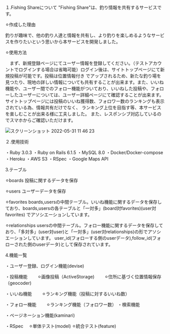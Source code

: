 １.Fishing Shareについて
  "Fishing Share"は、釣り情報を共有するサービスです。
  
  ⚪︎作成した理由
  
   釣りが趣味で、他の釣り人達と情報を共有し、より釣りを楽しめるようなサービスを作りたいという思いから本サービスを開発しました。
  
  ⚪︎使用方法
  
  　まず、新規登録ページにてユーザー情報を登録してください。（テストアカウントでログインする場合は省略可能）ログイン後は、サイトトップページにて新規投稿が可能です。投稿は位置情報付き
    でアップされるため、新たな釣り場を見つたり、現地の詳しい情報についても共有することが出来ます。また、いいね機能や、ユーザー間でのフォロー機能がついており、いいねした投稿や、フォロ
    ーしたユーザーについては、ユーザー詳細ページにて確認することが出来ます。サイトトップページには投稿のいいね獲得数、フォロワー数のランキングも表示されている為、情報共有だけでなく、
    ランキング上位を目指す等、本サービスを楽しむことが出来る様に工夫しました。
    また、レスポンシブ対応しているのでスマホからご確認いただけます。
   
   ![スクリーンショット 2022-05-31 11 46 23](https://user-images.githubusercontent.com/97491275/171082813-fa6f0d22-649c-4d67-a762-14d38e0c8ecd.png)


２.使用技術

・Ruby 3.0.3
・Ruby on Rails 6.1.5
・MySQL 8.0
・Docker/Docker-compose
・Heroku
・AWS S3
・RSpec
・Google Maps API

3.テーブル

  ⚪︎boards
    投稿に関するデータを保存
    
  ⚪︎users
    ユーザーデータを保存
    
  ⚪︎favorites
    boards,usersの中間テーブル。いいね機能に関するデータを保存しており、boards,usersの各テーブルと「一対多」(board対favorites)(user対favorites)
    でアソシエーションしています。
    
  ⚪︎relationships
    usersの中間テーブル。フォロー機能に関するデータを保存しており、「多対多」(user対user)と「一対多」(user対relationships)の形でアソシエーションしています。
    user_id(フォローする側のuserデータ),follow_id(フォローされた側のuserデータ)として保存されています。

4.機能一覧

・ユーザー登録、ログイン機能(devise)

・投稿機能
　　⚪︎画像投稿（ActiveStorage)
　　⚪︎住所に基づく位置情報保存（geocoder)
  
・いいね機能
　　⚪︎ランキング機能（投稿に対するいいね数）
  
・フォロー機能
　　⚪︎ランキング機能（フォロワー数）
・検索機能

・ページネーション機能(kaminari)

・RSpec
  　⚪︎単体テスト(model)
    ⚪︎統合テスト(feature)
